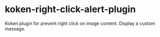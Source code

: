 koken-right-click-alert-plugin
==============================

Koken plugin for prevent right click on image content. Display a custom message.

